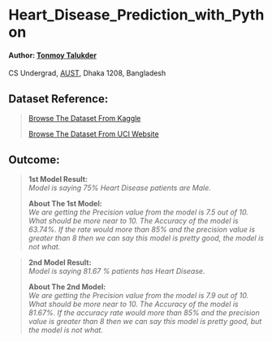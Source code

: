 # Heart_Disease_Prediction_with_Python 

#### Author: <a href="https://tonmoy-talukder.netlify.app/">Tonmoy Talukder</a>
CS Undergrad, <a href="https://www.aust.edu/"> AUST</a>, Dhaka 1208, Bangladesh

## Dataset Reference: 
> <a href="https://www.kaggle.com/ronitf/heart-disease-uci">Browse The Dataset From Kaggle</a> 
> 
> <a href="https://archive.ics.uci.edu/ml/datasets/heart+disease">Browse The Dataset From UCI Website</a>


## Outcome:
>**1st Model Result:** </br>
> *Model is saying 75% Heart Disease patients are Male.*
>
>**About The 1st Model:** </br>
> *We are getting the Precision value from the model is 7.5 out of 10. What should be more near to 10. The Accuracy of the model is 63.74%. If the rate would more than 85% and the precision value is greater than 8 then we can say this model is pretty good, the model is not what.* 

>**2nd Model Result:** </br>
> *Model is saying 81.67 % patients has Heart Disease.*
>
>**About The 2nd Model:** </br>
> *We are getting the Precision value from the model is 7.9 out of 10. What should be more near to 10. The Accuracy of the model is 81.67%. If the accuracy rate would more than 85% and the precision value is greater than 8 then we can say this model is pretty good, but the model is not what.* 
